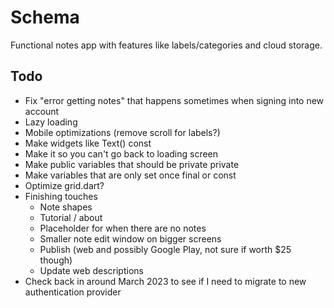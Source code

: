 # Schema
Functional notes app with features like labels/categories and cloud storage.

## Todo
- Fix "error getting notes" that happens sometimes when signing into new account
- Lazy loading
- Mobile optimizations (remove scroll for labels?)
- Make widgets like Text() const
- Make it so you can't go back to loading screen
- Make public variables that should be private private
- Make variables that are only set once final or const
- Optimize grid.dart?
- Finishing touches
   - Note shapes
   - Tutorial / about
   - Placeholder for when there are no notes
   - Smaller note edit window on bigger screens
   - Publish (web and possibly Google Play, not sure if worth $25 though)
   - Update web descriptions
- Check back in around March 2023 to see if I need to migrate to new authentication provider